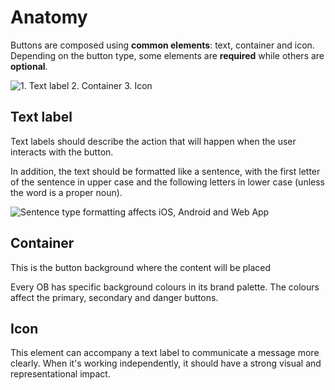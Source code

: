 # Anatomy

Buttons are composed using **common elements**: text, container and icon. Depending on the button type, some elements are **required** while others are **optional**.

![1. Text label    2. Container    3. Icon](../img/anatomy.png)

## Text label

Text labels should describe the action that will happen when the user interacts with the button.

In addition, the text should be formatted like a sentence, with the first letter of the sentence in upper case and the following letters in lower case \(unless the word is a proper noun\).

![Sentence type formatting affects iOS, Android and Web App](../img/anatomy_textlabel.png)

## Container

This is the button background where the content will be placed

Every OB has specific background colours in its brand palette. The colours affect the primary, secondary and danger buttons.

## Icon

This element can accompany a text label to communicate a message more clearly. When it's working independently, it should have a strong visual and representational impact.

